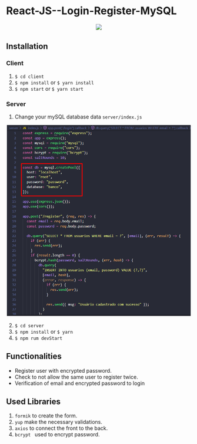# React-JS--Login-Register-MySQL
<p align="center">
  <img src="client/src/assets/to_readme/LoginAndRegisterGif.gif" width="600px">
</p>

## Installation

### Client

  1. `$ cd client`
  2. `$ npm install` or `$ yarn install`
  3. `$ npm start` or `$ yarn start`
  
### Server

  1. Change your mySQL database data `server/index.js`
  
  <p align="center">
    <img src="client/src/assets/to_readme/db.png" width="500px">
  </p>

  
  
  2. `$ cd server`
  3. `$ npm install` or `$ yarn`
  4. `$ npm rum devStart`

## Functionalities

+ Register user with encrypted password.
+ Check to not allow the same user to register twice.
+ Verification of email and encrypted password to login

## Used Libraries

1. `formik` to create the form.
2. `yup` make the necessary validations.
3. `axios` to connect the front to the back.
4. `bcrypt ` used to encrypt password.

